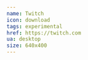 ```yaml
---
name: Twitch
icon: download 
tags: experimental
href: https://twitch.com
ua: desktop
size: 640x400
---
```

